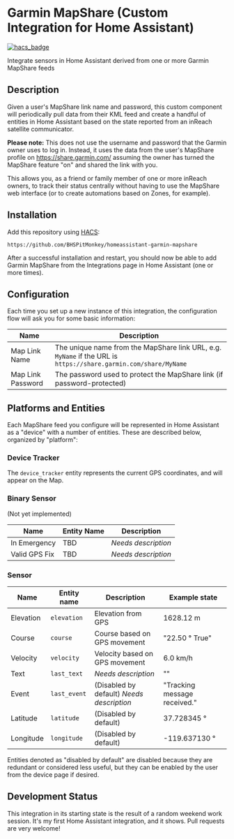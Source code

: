 # Garmin MapShare (Custom Integration for Home Assistant)

[![hacs_badge](https://img.shields.io/badge/HACS-Custom-41BDF5.svg?style=for-the-badge)](https://github.com/hacs/integration)

Integrate sensors in Home Assistant derived from one or more Garmin MapShare feeds

## Description

Given a user's MapShare link name and password, this custom component will periodically pull data from their KML feed 
and create a handful of entities in Home Assistant based on the state reported from an inReach satellite communicator.

**Please note:** This does not use the username and password that the Garmin owner uses to log in. Instead, it uses
the data from the user's MapShare profile on https://share.garmin.com/ assuming the owner has turned the MapShare
feature "on" and shared the link with you.

This allows you, as a friend or family member of one or more inReach owners, to track their status centrally without
having to use the MapShare web interface (or to create automations based on Zones, for example).

## Installation

Add this repository using [HACS](https://hacs.xyz/):

```
https://github.com/BHSPitMonkey/homeassistant-garmin-mapshare
```

After a successful installation and restart, you should now be able to add Garmin MapShare from the Integrations
page in Home Assistant (one or more times).

## Configuration

Each time you set up a new instance of this integration, the configuration flow will ask you for some basic information:

| Name              | Description                                                                                                     |
| ----------------- | --------------------------------------------------------------------------------------------------------------- |
| Map Link Name     | The unique name from the MapShare link URL, e.g. `MyName` if the URL is `https://share.garmin.com/share/MyName` |
| Map Link Password | The password used to protect the MapShare link (if password-protected)                                          |

## Platforms and Entities

Each MapShare feed you configure will be represented in Home Assistant as a "device" with a number of entities. These
are described below, organized by "platform":

### Device Tracker

The `device_tracker` entity represents the current GPS coordinates, and will appear on the Map.

### Binary Sensor

(Not yet implemented)

| Name          | Entity Name | Description         |
| ------------- | ----------- | ------------------- |
| In Emergency  | TBD         | *Needs description* |
| Valid GPS Fix | TBD         | *Needs description* |

### Sensor

| Name      | Entity name  | Description                               | Example state                |
| --------- | ------------ | ----------------------------------------- | ---------------------------- | 
| Elevation | `elevation`  | Elevation from GPS                        | 1628.12 m                    |
| Course    | `course`     | Course based on GPS movement              | "22.50 ° True"               |
| Velocity  | `velocity`   | Velocity based on GPS movement            | 6.0 km/h                     |
| Text      | `last_text`  | *Needs description*                       | ""                           |
| Event     | `last_event` | (Disabled by default) *Needs description* | "Tracking message received." |
| Latitude  | `latitude`   | (Disabled by default)                     | 37.728345 °                  |
| Longitude | `longitude`  | (Disabled by default)                     | -119.637130 °                |

Entities denoted as "disabled by default" are disabled because they are redundant or considered less useful, but they
can be enabled by the user from the device page if desired.

## Development Status

This integration in its starting state is the result of a random weekend work session.
It's my first Home Assistant integration, and it shows.
Pull requests are very welcome!
